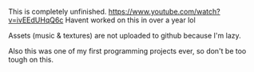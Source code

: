 This is completely unfinished.
https://www.youtube.com/watch?v=ivEEdUHqQ6c
Havent worked on this in over a year lol

Assets (music & textures) are not uploaded to github because I'm lazy.

Also this was one of my first programming projects ever, so don't be too tough on this.
